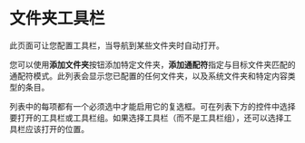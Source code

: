 # 文件夹工具栏

此页面可让您配置工具栏，当导航到某些文件夹时自动打开。

您可以使用**添加文件夹**按钮添加特定文件夹，**添加通配符**指定与目标文件夹匹配的通配符模式。此列表会显示您已配置的任何文件夹，以及系统文件夹和特定内容类型的条目。

列表中的每项都有一个必须选中才能启用它的复选框。可在列表下方的控件中选择要打开的工具栏或工具栏组。如果选择工具栏（而不是工具栏组），还可以选择工具栏应该打开的位置。